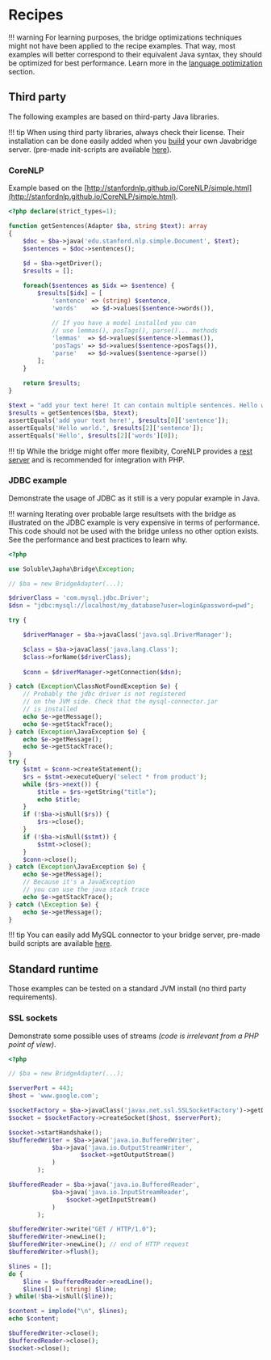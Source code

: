# Recipes

!!! warning
    For learning purposes, the bridge optimizations techniques might not have 
    been applied to the recipe examples. That way, most examples will better correspond 
    to their equivalent Java syntax, they should be optimized for
    best performance. Learn more in the [language optimization](./language_optimizations.md) section. 

## Third party

The following examples are based on third-party Java libraries. 

!!! tip
    When using third party libraries, always check their license.
    Their installation can be done easily added when you
    [build](./install_server.md) your own Javabridge server. 
    (pre-made init-scripts are available [here](https://github.com/belgattitude/php-java-bridge/blob/master/init-scripts/README.md)).
    
    
### CoreNLP

Example based on the [http://stanfordnlp.github.io/CoreNLP/simple.html](http://stanfordnlp.github.io/CoreNLP/simple.html).

```php
<?php declare(strict_types=1);

function getSentences(Adapter $ba, string $text): array
{
    $doc = $ba->java('edu.stanford.nlp.simple.Document', $text);
    $sentences = $doc->sentences();
    
    $d = $ba->getDriver();
    $results = [];

    foreach($sentences as $idx => $sentence) {
        $results[$idx] = [
            'sentence' => (string) $sentence,
            'words'    => $d->values($sentence->words()),
            
            // If you have a model installed you can
            // use lemmas(), posTags(), parse()... methods
            'lemmas'  => $d->values($sentence->lemmas()),
            'posTags' => $d->values($sentence->posTags()), 
            'parse'   => $d->values($sentence->parse())
        ];
    }
    
    return $results;
}

$text = "add your text here! It can contain multiple sentences. Hello world.";
$results = getSentences($ba, $text);
assertEquals('add your text here!', $results[0]['sentence']);
assertEquals('Hello world.', $results[2]['sentence']);
assertEquals('Hello', $results[2]['words'][0]);
```

!!! tip
    While the bridge might offer more flexibity, CoreNLP provides a [rest server](http://stanfordnlp.github.io/CoreNLP/corenlp-server.html)
    and is recommended for integration with PHP.         


### JDBC example

Demonstrate the usage of JDBC as it still is a very popular example in Java. 

!!! warning
    Iterating over probable large resultsets with the bridge 
    as illustrated on the JDBC example is very expensive in terms of performance. 
    This code should not be used with the bridge unless no other option exists.
    See the performance and best practices to learn why.
    
    
```php
<?php

use Soluble\Japha\Bridge\Exception;

// $ba = new BridgeAdapter(...); 

$driverClass = 'com.mysql.jdbc.Driver';
$dsn = "jdbc:mysql://localhost/my_database?user=login&password=pwd";

try {

    $driverManager = $ba->javaClass('java.sql.DriverManager');

    $class = $ba->javaClass('java.lang.Class');
    $class->forName($driverClass);
    
    $conn = $driverManager->getConnection($dsn);

} catch (Exception\ClassNotFoundException $e) {
    // Probably the jdbc driver is not registered
    // on the JVM side. Check that the mysql-connector.jar
    // is installed
    echo $e->getMessage();
    echo $e->getStackTrace();
} catch (Exception\JavaException $e) {
    echo $e->getMessage();
    echo $e->getStackTrace();
}
try {
    $stmt = $conn->createStatement();
    $rs = $stmt->executeQuery('select * from product');
    while ($rs->next()) {
        $title = $rs->getString("title");
        echo $title;            
    }        
    if (!$ba->isNull($rs)) {
        $rs->close();
    }
    if (!$ba->isNull($stmt)) {
        $stmt->close();
    }
    $conn->close();
} catch (Exception\JavaException $e) {
    echo $e->getMessage();
    // Because it's a JavaException
    // you can use the java stack trace
    echo $e->getStackTrace();
} catch (\Exception $e) {
    echo $e->getMessage();
}

```

!!! tip
    You can easily add MySQL connector to your bridge server, pre-made
    build scripts are available [here](https://github.com/belgattitude/php-java-bridge/blob/master/init-scripts/README.md). 


## Standard runtime

Those examples can be tested on a standard JVM install (no third party requirements).

### SSL sockets

Demonstrate some possible uses of streams *(code is irrelevant from a PHP point of view)*.

```php
<?php

// $ba = new BridgeAdapter(...); 

$serverPort = 443;
$host = 'www.google.com';

$socketFactory = $ba->javaClass('javax.net.ssl.SSLSocketFactory')->getDefault();
$socket = $socketFactory->createSocket($host, $serverPort);

$socket->startHandshake();
$bufferedWriter = $ba->java('java.io.BufferedWriter',
            $ba->java('java.io.OutputStreamWriter',
                    $socket->getOutputStream()
            )
        );

$bufferedReader = $ba->java('java.io.BufferedReader',
            $ba->java('java.io.InputStreamReader',
                $socket->getInputStream()
            )
        );

$bufferedWriter->write("GET / HTTP/1.0");
$bufferedWriter->newLine();
$bufferedWriter->newLine(); // end of HTTP request
$bufferedWriter->flush();

$lines = [];
do {
    $line = $bufferedReader->readLine();
    $lines[] = (string) $line;
} while(!$ba->isNull($line));

$content = implode("\n", $lines);
echo $content;

$bufferedWriter->close();
$bufferedReader->close();
$socket->close();

```
